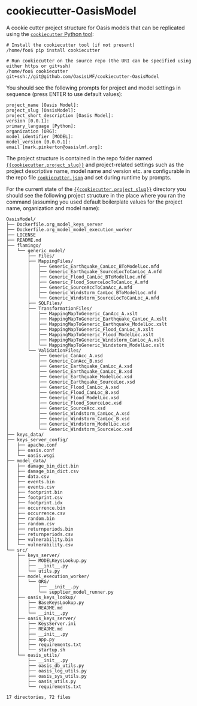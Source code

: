 # cookiecutter-OasisModel
A cookie cutter project structure for Oasis models that can be replicated using the <a href="https://pypi.python.org/pypi/cookiecutter" target="_blank">`cookiecutter` Python tool</a>:

    # Install the cookiecutter tool (if not present)
    /home/foo$ pip install cookiecutter
    
    # Run cookiecutter on the source repo (the URI can be specified using either https or git+ssh)
    /home/foo$ cookiecutter git+ssh://git@github.com/OasisLMF/cookiecutter-OasisModel

You should see the following prompts for project and model settings in sequence (press ENTER to use default values):
    
    project_name [Oasis Model]:
    project_slug [OasisModel]: 
    project_short_description [Oasis Model]:
    version [0.0.1]: 
    primary_language [Python]: 
    organization [ORG]:
    model_identifier [MODEL]:
    model_version [0.0.0.1]: 
    email [mark.pinkerton@oasislmf.org]: 

The project structure is contained in the repo folder named <a href="https://github.com/OasisLMF/cookiecutter-OasisModel/tree/master/%7B%7Bcookiecutter.project_slug%7D%7D" target="_blank">`{{cookiecutter.project_slug}}`</a> and project-related settings such as the project descriptive name, model name and version etc. are configurable in the repo file <a href="https://github.com/OasisLMF/cookiecutter-OasisModel/blob/master/cookiecutter.json" target="_blank">`cookiecutter.json`</a> and set during runtime by prompts.

For the current state of the <a href="https://github.com/OasisLMF/cookiecutter-OasisModel/tree/master/%7B%7Bcookiecutter.project_slug%7D%7D" target="_blank">`{{cookiecutter.project_slug}}`</a> directory you should see the following project structure in the place where you ran the command (assuming you used default boilerplate values for the project name, organization and model name):

    OasisModel/
    ├── Dockerfile.org_model_keys_server
    ├── Dockerfile.org_model_model_execution_worker
    ├── LICENSE
    ├── README.md
    ├── flamingo/
    │   └── generic_model/
    │       ├── Files/
    │       ├── MappingFiles/
    │       │   ├── Generic_Earthquake_CanLoc_BToModelLoc.mfd
    │       │   ├── Generic_Earthquake_SourceLocToCanLoc_A.mfd
    │       │   ├── Generic_Flood_CanLoc_BToModelLoc.mfd
    │       │   ├── Generic_Flood_SourceLocToCanLoc_A.mfd
    │       │   ├── Generic_SourceAccToCanAcc_A.mfd
    │       │   ├── Generic_Windstorm_CanLoc_BToModelLoc.mfd
    │       │   └── Generic_Windstorm_SourceLocToCanLoc_A.mfd
    │       ├── SQLFiles/
    │       ├── TransformationFiles/
    │       │   ├── MappingMapToGeneric_CanAcc_A.xslt
    │       │   ├── MappingMapToGeneric_Earthquake_CanLoc_A.xslt
    │       │   ├── MappingMapToGeneric_Earthquake_ModelLoc.xslt
    │       │   ├── MappingMapToGeneric_Flood_CanLoc_A.xslt
    │       │   ├── MappingMapToGeneric_Flood_ModelLoc.xslt
    │       │   ├── MappingMapToGeneric_Windstorm_CanLoc_A.xslt
    │       │   └── MappingMapToGeneric_Windstorm_ModelLoc.xslt
    │       └── ValidationFiles/
    │           ├── Generic_CanAcc_A.xsd
    │           ├── Generic_CanAcc_B.xsd
    │           ├── Generic_Earthquake_CanLoc_A.xsd
    │           ├── Generic_Earthquake_CanLoc_B.xsd
    │           ├── Generic_Earthquake_ModelLoc.xsd
    │           ├── Generic_Earthquake_SourceLoc.xsd
    │           ├── Generic_Flood_CanLoc_A.xsd
    │           ├── Generic_Flood_CanLoc_B.xsd
    │           ├── Generic_Flood_ModelLoc.xsd
    │           ├── Generic_Flood_SourceLoc.xsd
    │           ├── Generic_SourceAcc.xsd
    │           ├── Generic_Windstorm_CanLoc_A.xsd
    │           ├── Generic_Windstorm_CanLoc_B.xsd
    │           ├── Generic_Windstorm_ModelLoc.xsd
    │           └── Generic_Windstorm_SourceLoc.xsd
    ├── keys_data/
    ├── keys_server_config/
    │   ├── apache.conf
    │   ├── oasis.conf
    │   └── oasis.wsgi
    ├── model_data/
    │   ├── damage_bin_dict.bin
    │   ├── damage_bin_dict.csv
    │   ├── data.csv
    │   ├── events.bin
    │   ├── events.csv
    │   ├── footprint.bin
    │   ├── footprint.csv
    │   ├── footprint.idx
    │   ├── occurrence.bin
    │   ├── occurrence.csv
    │   ├── random.bin
    │   ├── random.csv
    │   ├── returnperiods.bin
    │   ├── returnperiods.csv
    │   ├── vulnerability.bin
    │   └── vulnerability.csv
    └── src/
        ├── keys_server/
        │   ├── MODELKeysLookup.py
        │   ├── __init__.py
        │   └── utils.py
        ├── model_execution_worker/
        │   └── ORG/
        │       ├── __init__.py
        │       └── supplier_model_runner.py
        ├── oasis_keys_lookup/
        │   ├── BaseKeysLookup.py
        │   ├── README.md
        │   └── __init__.py
        ├── oasis_keys_server/
        │   ├── KeysServer.ini
        │   ├── README.md
        │   ├── __init__.py
        │   ├── app.py
        │   ├── requirements.txt
        │   └── startup.sh
        └── oasis_utils/
            ├── __init__.py
            ├── oasis_db_utils.py
            ├── oasis_log_utils.py
            ├── oasis_sys_utils.py
            ├── oasis_utils.py
            └── requirements.txt

    17 directories, 72 files
